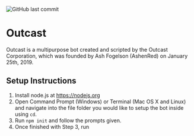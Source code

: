 ![GitHub last commit](https://img.shields.io/github/last-commit/outcastcorp/outcast)
# Outcast
Outcast is a multipurpose bot created and scripted by the Outcast Corporation, which was founded by Ash Fogelson (AshenRed) on January 25th, 2019.


## Setup Instructions
1) Install node.js at https://nodejs.org
2) Open Command Prompt (Windows) or Terminal (Mac OS X and Linux) and navigate into the file folder you would like to setup the bot inside using ``cd``.
3) Run ``npm init`` and follow the prompts given.
4) Once finished with Step 3, run 
